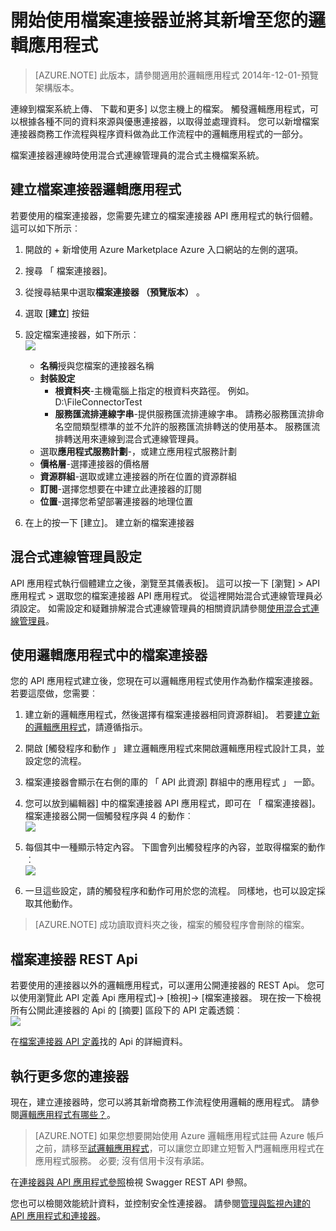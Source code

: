 <properties
    pageTitle="使用邏輯應用程式中的檔案連接器 |Microsoft Azure 應用程式服務"
    description="如何建立及設定檔案連接器或 API 應用程式，並將其用於 Azure 應用程式服務中的邏輯應用程式"
    authors="rajeshramabathiran"
    manager="erikre"
    editor=""
    services="logic-apps"
    documentationCenter=""/>

<tags
    ms.service="logic-apps"
    ms.workload="integration"
    ms.tgt_pltfrm="na"
    ms.devlang="na"
    ms.topic="article"
    ms.date="09/01/2016"
    ms.author="rajram"/>

# <a name="get-started-with-the-file-connector-and-add-it-to-your-logic-app"></a>開始使用檔案連接器並將其新增至您的邏輯應用程式
>[AZURE.NOTE] 此版本，請參閱適用於邏輯應用程式 2014年-12-01-預覽架構版本。

連線到檔案系統上傳、 下載和更多] 以您主機上的檔案。 觸發邏輯應用程式，可以根據各種不同的資料來源與優惠連接器，以取得並處理資料。 您可以新增檔案連接器商務工作流程與程序資料做為此工作流程中的邏輯應用程式的一部分。 

檔案連接器連線時使用混合式連線管理員的混合式主機檔案系統。

## <a name="creating-a-file-connector-for-your-logic-app"></a>建立檔案連接器邏輯應用程式 ##
若要使用的檔案連接器，您需要先建立的檔案連接器 API 應用程式的執行個體。 這可以如下所示︰

1.  開啟的 + 新增使用 Azure Marketplace Azure 入口網站的左側的選項。
2.  搜尋 「 檔案連接器]。
3.  從搜尋結果中選取**檔案連接器 （預覽版本）** 。
4.  選取 [**建立**] 按鈕
5.  設定檔案連接器，如下所示︰  
![][1]

    - **名稱**授與您檔案的連接器名稱
    - **封裝設定**
        - **根資料夾**-主機電腦上指定的根資料夾路徑。 例如。 D:\FileConnectorTest
        - **服務匯流排連線字串**-提供服務匯流排連線字串。 請務必服務匯流排命名空間類型標準的並不允許的服務匯流排轉送的使用基本。  服務匯流排轉送用來連線到混合式連線管理員。
    - 選取**應用程式服務計劃**-，或建立應用程式服務計劃
    - **價格層**-選擇連接器的價格層
    - **資源群組**-選取或建立連接器的所在位置的資源群組
    - **訂閱**-選擇您想要在中建立此連接器的訂閱
    - **位置**-選擇您希望部署連接器的地理位置

4. 在上的按一下 [建立]。 建立新的檔案連接器

## <a name="configure-hybrid-connection-manager"></a>混合式連線管理員設定 ##
API 應用程式執行個體建立之後，瀏覽至其儀表板]。  這可以按一下 [瀏覽] > API 應用程式 > 選取您的檔案連接器 API 應用程式。  從這裡開始混合式連線管理員必須設定。
如需設定和疑難排解混合式連線管理員的相關資訊請參閱[使用混合式連線管理員]。

## <a name="using-the-file-connector-in-your-logic-app"></a>使用邏輯應用程式中的檔案連接器 ##
您的 API 應用程式建立後，您現在可以邏輯應用程式使用作為動作檔案連接器。 若要這麼做，您需要︰

1.  建立新的邏輯應用程式，然後選擇有檔案連接器相同資源群組]。 若要[建立新的邏輯應用程式]，請遵循指示。

2.  開啟 [觸發程序和動作 」 建立邏輯應用程式來開啟邏輯應用程式設計工具，並設定您的流程。

3.  檔案連接器會顯示在右側的庫的 「 API 此資源] 群組中的應用程式 」 一節。

4.  您可以放到編輯器] 中的檔案連接器 API 應用程式，即可在 「 檔案連接器]。 檔案連接器公開一個觸發程序與 4 的動作︰  
![][5]

6.  每個其中一種顯示特定內容。 下圖會列出觸發程序的內容，並取得檔案的動作︰  
![][6]

7. 一旦這些設定，請的觸發程序和動作可用於您的流程。 同樣地，也可以設定採取其他動作。

> [AZURE.NOTE] 成功讀取資料夾之後，檔案的觸發程序會刪除的檔案。

## <a name="file-connector-rest-apis"></a>檔案連接器 REST Api ##
若要使用的連接器以外的邏輯應用程式，可以運用公開連接器的 REST Api。 您可以使用瀏覽此 API 定義 Api 應用程式]-> [檢視]-> [檔案連接器。 現在按一下檢視所有公開此連接器的 Api 的 [摘要] 區段下的 API 定義透鏡︰  
![][7]

在[檔案連接器 API 定義]找的 Api 的詳細資料。

## <a name="do-more-with-your-connector"></a>執行更多您的連接器
現在，建立連接器時，您可以將其新增商務工作流程使用邏輯的應用程式。 請參閱[邏輯應用程式有哪些？](app-service-logic-what-are-logic-apps.md)。

>[AZURE.NOTE] 如果您想要開始使用 Azure 邏輯應用程式註冊 Azure 帳戶之前，請移至[試邏輯應用程式](https://tryappservice.azure.com/?appservice=logic)，可以讓您立即建立短暫入門邏輯應用程式在應用程式服務。 必要; 沒有信用卡沒有承諾。

在[連接器與 API 應用程式參照](http://go.microsoft.com/fwlink/p/?LinkId=529766)檢視 Swagger REST API 參照。

您也可以檢閱效能統計資料，並控制安全性連接器。 請參閱[管理與監視內建的 API 應用程式和連接器](app-service-logic-monitor-your-connectors.md)。

<!-- Image reference -->
[1]: ./media/app-service-logic-connector-file/img1.PNG
[5]: ./media/app-service-logic-connector-file/img5.PNG
[6]: ./media/app-service-logic-connector-file/img6.PNG
[7]: ./media/app-service-logic-connector-file/img7.PNG

<!-- Links -->
[建立新的邏輯應用程式]: app-service-logic-create-a-logic-app.md
[檔案連接器 API 定義]: https://msdn.microsoft.com/library/dn936296.aspx
[使用混合式連線管理員]: app-service-logic-hybrid-connection-manager.md
